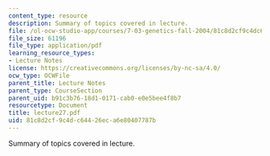 ```yaml
---
content_type: resource
description: Summary of topics covered in lecture.
file: /ol-ocw-studio-app/courses/7-03-genetics-fall-2004/81c8d2cf9c4dc64426eca6e80407787b_lecture27.pdf
file_size: 61196
file_type: application/pdf
learning_resource_types:
- Lecture Notes
license: https://creativecommons.org/licenses/by-nc-sa/4.0/
ocw_type: OCWFile
parent_title: Lecture Notes
parent_type: CourseSection
parent_uid: b91c3b76-18d1-0171-cab0-e0e5bee4f8b7
resourcetype: Document
title: lecture27.pdf
uid: 81c8d2cf-9c4d-c644-26ec-a6e80407787b
---
```

Summary of topics covered in lecture.